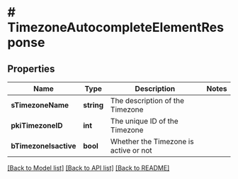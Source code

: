 # # TimezoneAutocompleteElementResponse

## Properties

Name | Type | Description | Notes
------------ | ------------- | ------------- | -------------
**sTimezoneName** | **string** | The description of the Timezone |
**pkiTimezoneID** | **int** | The unique ID of the Timezone |
**bTimezoneIsactive** | **bool** | Whether the Timezone is active or not |

[[Back to Model list]](../../README.md#models) [[Back to API list]](../../README.md#endpoints) [[Back to README]](../../README.md)
